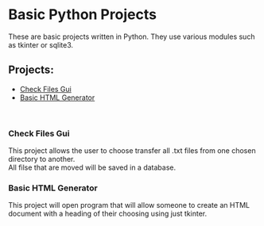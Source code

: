 # Basic Python Projects
These are basic projects written in Python. They use various modules such as tkinter or sqlite3.

<h2>Projects:</h2>
<ul>
  <li><a href="./filetransfer.py">Check Files Gui</a></li>
  <li><a href="./webpage_gui.py/">Basic HTML Generator</a></li>
</ul>
<br>
<h3>Check Files Gui</h3>
This project allows the user to choose transfer all .txt files from one chosen directory to another. <br>All filse that are moved will be saved in a database.
<br>
<h3>Basic HTML Generator</h3>

This project will open program that will allow someone to create an HTML document with a heading of their choosing using just tkinter.
